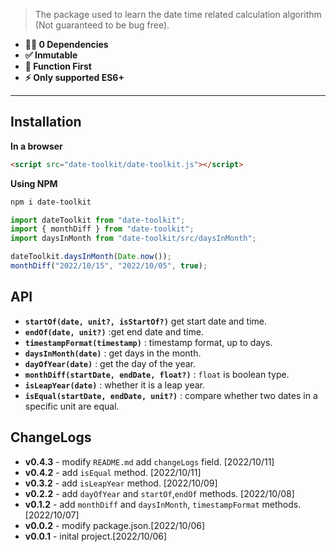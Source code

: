 > The package used to learn the date time related calculation algorithm (Not guaranteed to be bug free).

- **💪🏻 0 Dependencies**
- **✅ Inmutable**
- **🎯 Function First**
- **⚡️ Only supported ES6+**

---

## Installation

**In a browser**

```html
<script src="date-toolkit/date-toolkit.js"></script>
```

**Using NPM**

```bash
npm i date-toolkit
```

```js
import dateToolkit from "date-toolkit";
import { monthDiff } from "date-toolkit";
import daysInMonth from "date-toolkit/src/daysInMonth";

dateToolkit.daysInMonth(Date.now());
monthDiff("2022/10/15", "2022/10/05", true);
```

## API

- **`startOf(date, unit?, isStartOf?)`** get start date and time.
- **`endOf(date, unit?)`** :get end date and time.
- **`timestampFormat(timestamp)`** : timestamp format, up to days.
- **`daysInMonth(date)`** : get days in the month.
- **`dayOfYear(date)`** : get the day of the year.
- **`monthDiff(startDate, endDate, float?)`** : `float` is boolean type.
- **`isLeapYear(date)`** : whether it is a leap year.
- **`isEqual(startDate, endDate, unit?)`** : compare whether two dates in a specific unit are equal.

## ChangeLogs

* **v0.4.3** - modify `README.md` add `changeLogs` field. [2022/10/11]
* **v0.4.2** - add `isEqual` method. [2022/10/11]
* **v0.3.2** - add `isLeapYear` method. [2022/10/09]
* **v0.2.2** - add `dayOfYear` and `startOf`,`endOf` methods. [2022/10/08] 
* **v0.1.2** - add `monthDiff` and `daysInMonth`, `timestampFormat` methods. [2022/10/07] 
* **v0.0.2** - modify package.json.[2022/10/06] 
* **v0.0.1** - inital project.[2022/10/06] 